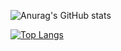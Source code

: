 ![Anurag's GitHub stats](https://github-readme-stats.vercel.app/api?username=BigLad23&show_icons=true&theme=dracula)

[![Top Langs](https://github-readme-stats.vercel.app/api/top-langs/?username=BigLad23&langs_count=10)](https://github.com/anuraghazra/github-readme-stats)






